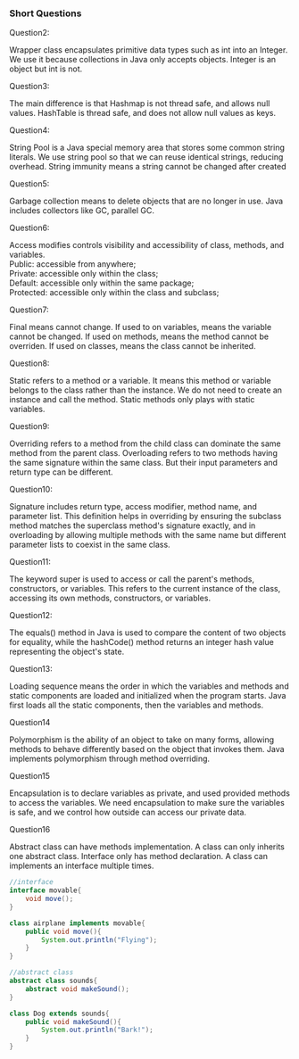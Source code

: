 ### Short Questions
<p>
Question2:

Wrapper class encapsulates primitive data types such as int into an Integer.
We use it because collections in Java only accepts objects. Integer is an
object but int is not.
</p>

<p>
Question3:

The main difference is that Hashmap is not thread safe, and allows null values.
HashTable is thread safe, and does not allow null values as keys.

</p>

<p>
Question4:

String Pool is a Java special memory area that stores some common string literals.
We use string pool so that we can reuse identical strings, reducing overhead.
String immunity means a string cannot be changed after created
</p>

<p>
Question5:

Garbage collection means to delete objects that are no longer in use. Java
includes collectors like GC, parallel GC.

</p>

<p>
Question6:

Access modifies controls visibility and accessibility of class, methods, and
variables.<br>
Public: accessible from anywhere;<br>
Private: accessible only within the class;<br>
Default: accessible only within the same package;<br>
Protected: accessible only within the class and subclass;<br>

</p>

<p>
Question7:

Final means cannot change. If used to on variables, means the variable cannot be
changed. If used on methods, means the method cannot be overriden. If used on classes,
means the class cannot be inherited.

</p>

<p>
Question8:

Static refers to a method or a variable. It means this method or variable belongs to the
class rather than the instance. We do not need to create an instance and call the method.
Static methods only plays with static variables.

</p>

<p>
Question9:

Overriding refers to a method from the child class can dominate the same method
from the parent class. Overloading refers to two methods having the same signature
within the same class. But their input parameters and return type can be different.
</p>

<p>
Question10:

Signature includes return type, access modifier, method name, and parameter list.
This definition helps in overriding by ensuring the subclass method matches the 
superclass method's signature exactly, and in overloading by allowing multiple 
methods with the same name but different parameter lists to coexist in the same class.

</p>

<p>
Question11:

The keyword super is used to access or call the parent's methods, constructors, 
or variables. This refers to the current instance of the class, accessing 
its own methods, constructors, or variables.


</p>

<p>
Question12:

The equals() method in Java is used to compare the content of two 
objects for equality, while the hashCode() method returns an integer 
hash value representing the object's state.

</p>

<p>
Question13:

Loading sequence means the order in which the variables and methods and
static components are loaded and initialized when the program starts.
Java first loads all the static components, then the variables and methods.

</p>

<p>
Question14

Polymorphism is the ability of an object to take on many forms, allowing methods to 
behave differently based on the object that invokes them. Java implements polymorphism 
through method overriding.
</p>

<p>
Question15

Encapsulation is to declare variables as private, and used provided methods
to access the variables. We need encapsulation to make sure the variables is
safe, and we control how outside can access our private data.
</p>

<p>
Question16

Abstract class can have methods implementation. A class can only inherits
one abstract class. Interface only has method declaration. A class can
implements an interface multiple times.

</p>

```java
//interface
interface movable{
    void move();
}

class airplane implements movable{
    public void move(){
        System.out.println("Flying");
    }
}

//abstract class
abstract class sounds{
    abstract void makeSound();
}

class Dog extends sounds{
    public void makeSound(){
        System.out.println("Bark!");
    }
}
```

